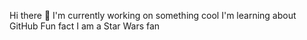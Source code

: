 Hi there 👋
I'm currently working on something cool
I'm learning about GitHub
Fun fact I am a Star Wars fan
